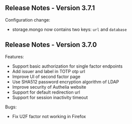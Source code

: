 Release Notes - Version 3.7.1
-------------------------------
Configuration change:
* storage.mongo now contains two keys: `url` and `database`

Release Notes - Version 3.7.0
-------------------------------
Features:
* Support basic authorization for single factor endpoints
* Add issuer and label in TOTP otp url
* Improve UI of second factor page
* Use SHA512 password encryption algorithm of LDAP
* Improve security of Authelia website
* Support for default redirection url
* Support for session inactivity timeout

Bugs:
* Fix U2F factor not working in Firefox

